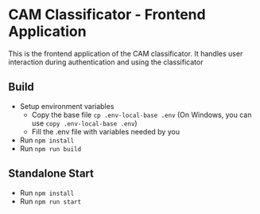 # CAM Classificator - Frontend Application

This is the frontend application of the CAM classificator. It handles user interaction
during authentication and using the classificator

## Build
- Setup environment variables
  - Copy the base file `cp .env-local-base .env` (On Windows, you can use `copy .env-local-base .env`)
  - Fill the .env file with variables needed by you
- Run `npm install`
- Run `npm run build`

## Standalone Start
- Run `npm install`
- Run `npm run start`
